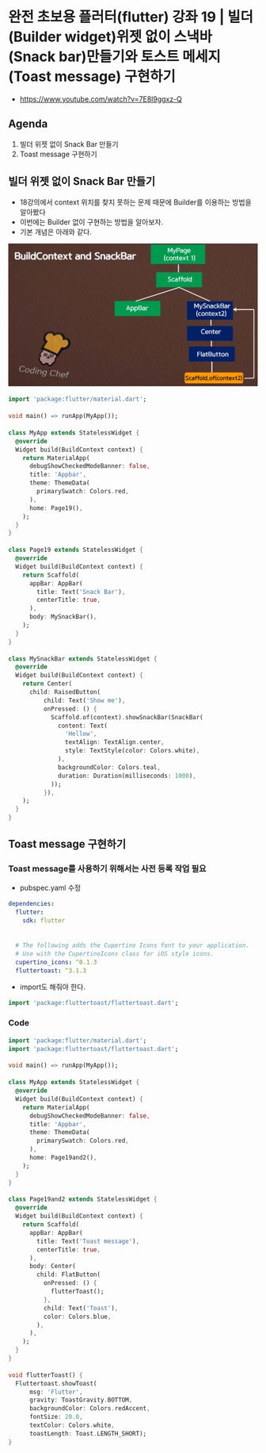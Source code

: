 # 완전 초보용 플러터(flutter) 강좌 19 | 빌더(Builder widget)위젯 없이 스낵바(Snack bar)만들기와 토스트 메세지(Toast message) 구현하기
- https://www.youtube.com/watch?v=7E8l9ggxz-Q


## Agenda
1. 빌더 위젯 없이 Snack Bar 만들기
1. Toast message 구현하기


## 빌더 위젯 없이 Snack Bar 만들기
- 18강의에서 context 위치를 찾지 못하는 문제 때문에 Builder를 이용하는 방법을 알아봤다
- 이번에는 Builder 없이 구현하는 방법을 알아보자.
- 기본 개념은 아래와 같다.

![19-no-builder.png](img/19-no-builder.png)

```Dart
import 'package:flutter/material.dart';

void main() => runApp(MyApp());

class MyApp extends StatelessWidget {
  @override
  Widget build(BuildContext context) {
    return MaterialApp(
      debugShowCheckedModeBanner: false,
      title: 'Appbar',
      theme: ThemeData(
        primarySwatch: Colors.red,
      ),
      home: Page19(),
    );
  }
}

class Page19 extends StatelessWidget {
  @override
  Widget build(BuildContext context) {
    return Scaffold(
      appBar: AppBar(
        title: Text('Snack Bar'),
        centerTitle: true,
      ),
      body: MySnackBar(),
    );
  }
}

class MySnackBar extends StatelessWidget {
  @override
  Widget build(BuildContext context) {
    return Center(
      child: RaisedButton(
          child: Text('Show me'),
          onPressed: () {
            Scaffold.of(context).showSnackBar(SnackBar(
              content: Text(
                'Hellow',
                textAlign: TextAlign.center,
                style: TextStyle(color: Colors.white),
              ),
              backgroundColor: Colors.teal,
              duration: Duration(milliseconds: 1000),
            ));
          }),
    );
  }
}
```


## Toast message 구현하기

### Toast message를 사용하기 위해서는 사전 등록 작업 필요
- pubspec.yaml 수정

```yaml
dependencies:
  flutter:
    sdk: flutter


  # The following adds the Cupertino Icons font to your application.
  # Use with the CupertinoIcons class for iOS style icons.
  cupertino_icons: ^0.1.3
  fluttertoast: ^3.1.3
```

- import도 해줘야 한다.

```Dart
import 'package:fluttertoast/fluttertoast.dart';
```

### Code

```Dart
import 'package:flutter/material.dart';
import 'package:fluttertoast/fluttertoast.dart';

void main() => runApp(MyApp());

class MyApp extends StatelessWidget {
  @override
  Widget build(BuildContext context) {
    return MaterialApp(
      debugShowCheckedModeBanner: false,
      title: 'Appbar',
      theme: ThemeData(
        primarySwatch: Colors.red,
      ),
      home: Page19and2(),
    );
  }
}

class Page19and2 extends StatelessWidget {
  @override
  Widget build(BuildContext context) {
    return Scaffold(
      appBar: AppBar(
        title: Text('Toast message'),
        centerTitle: true,
      ),
      body: Center(
        child: FlatButton(
          onPressed: () {
            flutterToast();
          },
          child: Text('Toast'),
          color: Colors.blue,
        ),
      ),
    );
  }
}

void flutterToast() {
  Fluttertoast.showToast(
      msg: 'Flutter',
      gravity: ToastGravity.BOTTOM,
      backgroundColor: Colors.redAccent,
      fontSize: 20.0,
      textColor: Colors.white,
      toastLength: Toast.LENGTH_SHORT);
}
```

